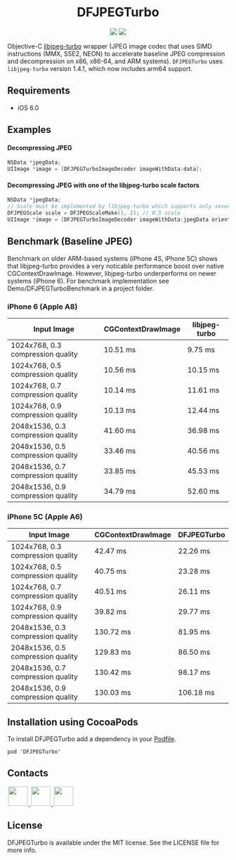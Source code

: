 <h1 align="center">DFJPEGTurbo</h1>

<p align="center">
<a href="https://cocoapods.org/pods/DFJPEGTurbo"><img src="http://img.shields.io/cocoapods/v/DFJPEGTurbo.svg?style=flat"></a>
<a href="https://github.com/Carthage/Carthage"><img src="https://img.shields.io/badge/Carthage-compatible-4BC51D.svg?style=flat"></a>
</p>

Objective-C [libjpeg-turbo](http://www.libjpeg-turbo.org) wrapper (JPEG image codec that uses SIMD instructions (MMX, SSE2, NEON) to accelerate baseline JPEG compression and decompression on x86, x86-64, and ARM systems). `DFJPEGTurbo` uses `libjpeg-turbo` version 1.4.1, which now includes arm64 support.

## Requirements
- iOS 6.0

## Examples

#### Decompressing JPEG
```objective-c
NSData *jpegData;
UIImage *image = [DFJPEGTurboImageDecoder imageWithData:data];
```

#### Decompressing JPEG with one of the libjpeg-turbo scale factors
```objective-c
NSData *jpegData;
// Scale must be implemented by libjpeg-turbo which supports only several scaling factors (1/1, 1/2, 1/4 etc).
DFJPEGScale scale = DFJPEGScaleMake(1, 2); // 0.5 scale
UIImage *image = [DFJPEGTurboImageDecoder imageWithData:jpegData orientation:UIImageOrientationDown scale:scale];
```

## Benchmark (Baseline JPEG)

Benchmark on older ARM-based systems (iPhone 4S, iPhone 5C) shows that libjpeg-turbo provides a very noticable performance boost over native CGContextDrawImage. However, libjpeg-turbo underperforms on newer systems (iPhone 6). For benchmark implementation see Demo/DFJPEGTurboBenchmark in a project folder.

### iPhone 6 (Apple A8)

| Input Image | CGContextDrawImage | libjpeg-turbo |
| ----------- | ------------------ | ------------- |
| 1024x768, 0.3 compression quality | 10.51 ms | 9.75 ms |
| 1024x768, 0.5 compression quality | 10.56 ms | 10.15 ms |
| 1024x768, 0.7 compression quality | 10.14 ms | 11.61 ms |
| 1024x768, 0.9 compression quality | 10.13 ms | 12.44 ms |
| 2048x1536, 0.3 compression quality | 41.60 ms | 36.98 ms |
| 2048x1536, 0.5 compression quality | 33.46 ms | 40.56 ms |
| 2048x1536, 0.7 compression quality | 33.85 ms | 45.53 ms |
| 2048x1536, 0.9 compression quality | 34.79 ms | 52.60 ms |

### iPhone 5C (Apple A6)

| Input Image | CGContextDrawImage | DFJPEGTurbo |
| ----------- | ------------------ | ----------- |
| 1024x768, 0.3 compression quality | 42.47 ms | 22.26 ms |
| 1024x768, 0.5 compression quality | 40.75 ms | 23.28 ms |
| 1024x768, 0.7 compression quality | 40.51 ms | 26.11 ms |
| 1024x768, 0.9 compression quality | 39.82 ms | 29.77 ms |
| 2048x1536, 0.3 compression quality | 130.72 ms | 81.95 ms |
| 2048x1536, 0.5 compression quality | 129.83 ms | 86.50 ms |
| 2048x1536, 0.7 compression quality | 130.42 ms | 98.17 ms |
| 2048x1536, 0.9 compression quality | 130.03 ms | 106.18 ms |

## Installation using CocoaPods

To install DFJPEGTurbo add a dependency in your [Podfile](http://cocoapods.org).
```
pod 'DFJPEGTurbo'
```

## Contacts

<a href="https://github.com/kean">
<img src="https://cloud.githubusercontent.com/assets/1567433/6521218/9c7e2502-c378-11e4-9431-c7255cf39577.png" height="44" hspace="2"/>
</a>
<a href="https://twitter.com/a_grebenyuk">
<img src="https://cloud.githubusercontent.com/assets/1567433/6521243/fb085da4-c378-11e4-973e-1eeeac4b5ba5.png" height="44" hspace="2"/>
</a>
<a href="https://www.linkedin.com/pub/alexander-grebenyuk/83/b43/3a0">
<img src="https://cloud.githubusercontent.com/assets/1567433/6521256/20247bc2-c379-11e4-8e9e-417123debb8c.png" height="44" hspace="2"/>
</a>

## License

DFJPEGTurbo is available under the MIT license. See the LICENSE file for more info.
